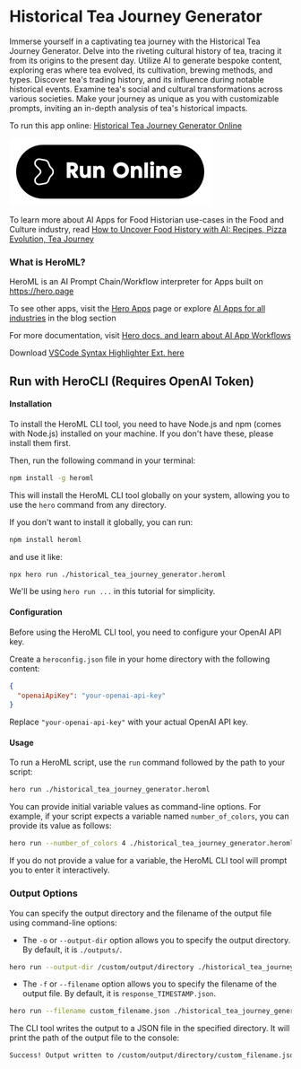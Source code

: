 # Historical Tea Journey Generator

Immerse yourself in a captivating tea journey with the Historical Tea Journey Generator. Delve into the riveting cultural history of tea, tracing it from its origins to the present day. Utilize AI to generate bespoke content, exploring eras where tea evolved, its cultivation, brewing methods, and types. Discover tea's trading history, and its influence during notable historical events. Examine tea's social and cultural transformations across various societies. Make your journey as unique as you with customizable prompts, inviting an in-depth analysis of tea's historical impacts.

To run this app online: [Historical Tea Journey Generator Online](https://hero.page/app/historical-tea-journey-generator-cultural-tea-history-deep-dive/XOMckhLcHmURw6307Xpb)

[![Run Historical Tea Journey Generator Online](/assets/run.svg)](https://hero.page/app/historical-tea-journey-generator-cultural-tea-history-deep-dive/XOMckhLcHmURw6307Xpb)

To learn more about AI Apps for Food Historian use-cases in the Food and Culture industry, read [How to Uncover Food History with AI: Recipes, Pizza Evolution, Tea Journey](https://hero.page/blog/ai/food-and-culture/how-to-uncover-food-history-with-ai:-recipes-pizza-evolution-tea-journey/170888)

### What is HeroML?
HeroML is an AI Prompt Chain/Workflow interpreter for Apps built on https://hero.page 

To see other apps, visit the [Hero Apps](https://hero.page/apps) page or explore [AI Apps for all industries](https://hero.page/blog) in the blog section

For more documentation, visit [Hero docs, and learn about AI App Workflows](https://hero.page/tutorials/introduction-to-heroml)

Download [VSCode Syntax Highlighter Ext. here](https://marketplace.visualstudio.com/items?itemName=hero-page.heroml)

## Run with HeroCLI (Requires OpenAI Token)

#### Installation

To install the HeroML CLI tool, you need to have Node.js and npm (comes with Node.js) installed on your machine. If you don't have these, please install them first. 

Then, run the following command in your terminal:

```bash
npm install -g heroml
```

This will install the HeroML CLI tool globally on your system, allowing you to use the `hero` command from any directory.

If you don't want to install it globally, you can run:

```bash
npm install heroml
```

and use it like:

```bash
npx hero run ./historical_tea_journey_generator.heroml
```

We'll be using `hero run ...` in this tutorial for simplicity.

#### Configuration

Before using the HeroML CLI tool, you need to configure your OpenAI API key. 

Create a `heroconfig.json` file in your home directory with the following content:

```json
{
  "openaiApiKey": "your-openai-api-key"
}
```

Replace `"your-openai-api-key"` with your actual OpenAI API key.

#### Usage

To run a HeroML script, use the `run` command followed by the path to your script:

```bash
hero run ./historical_tea_journey_generator.heroml
```

You can provide initial variable values as command-line options. For example, if your script expects a variable named `number_of_colors`, you can provide its value as follows:

```bash
hero run --number_of_colors 4 ./historical_tea_journey_generator.heroml
```

If you do not provide a value for a variable, the HeroML CLI tool will prompt you to enter it interactively.

### Output Options

You can specify the output directory and the filename of the output file using command-line options:

- The `-o` or `--output-dir` option allows you to specify the output directory. By default, it is `./outputs/`.

```bash
hero run --output-dir /custom/output/directory ./historical_tea_journey_generator.heroml
```

- The `-f` or `--filename` option allows you to specify the filename of the output file. By default, it is `response_TIMESTAMP.json`.

```bash
hero run --filename custom_filename.json ./historical_tea_journey_generator.heroml
```

The CLI tool writes the output to a JSON file in the specified directory. It will print the path of the output file to the console:

```bash
Success! Output written to /custom/output/directory/custom_filename.json
```

